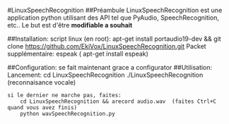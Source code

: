 #LinuxSpeechRecognition
##Préambule
LinuxSpeechRecognition est une application python utilisant des API tel que PyAudio, SpeechRecognition, etc..
Le but est d'être __modifiable a souhait__

##Installation:
    script linux (en root):
        apt-get install portaudio19-dev && git clone https://github.com/EkiVox/LinuxSpeechRecognition.git
    Packet supplémentaire:
        espeak ( apt-get install espeak)

##Configuration:
    se fait maintenant grace a configurator
##Utilisation:
    Lancement:
        cd LinuxSpeechRecognition
        ./LinuxSpeechRecognition (reconnaisance vocale)
           
    si le dernier ne marche pas, faites:
        cd LinuxSpeechRecognition && arecord audio.wav  (faites Ctrl+C quand vous avez finis)
        python wavSpeechRecognition.py
